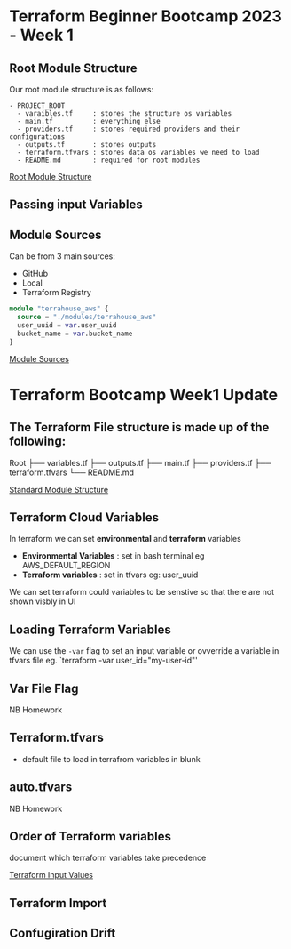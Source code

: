 
# Terraform Beginner Bootcamp 2023 - Week 1

## Root Module Structure

Our root module structure is as follows:
```
- PROJECT_ROOT
  - varaibles.tf     : stores the structure os variables
  - main.tf          : everything else
  - providers.tf     : stores required providers and their configurations
  - outputs.tf       : stores outputs
  - terraform.tfvars : stores data os variables we need to load 
  - README.md        : required for root modules
```

[Root Module Structure](https://developer.hashicorp.com/terraform/language/modules/develop/structure)


## Passing input Variables



## Module Sources

Can be from 3 main sources:
- GitHub
- Local
- Terraform Registry
  
```terraform
module "terrahouse_aws" {
  source = "./modules/terrahouse_aws"
  user_uuid = var.user_uuid
  bucket_name = var.bucket_name
}
 ``` 
 [Module Sources](https://developer.hashicorp.com/terraform/language/modules/sources) 

# Terraform Bootcamp Week1 Update

## The Terraform File structure is made up of the following:

  Root
  ├── variables.tf
  ├── outputs.tf
  ├── main.tf
  ├── providers.tf
  ├── terraform.tfvars
  └── README.md


[Standard Module Structure](https://developer.hashicorp.com/terraform/language/modules/develop/structure)


## Terraform Cloud Variables
In terraform we can set **environmental** and **terraform** variables
- **Environmental Variables** : set in bash terminal eg AWS_DEFAULT_REGION
- **Terraform variables**  : set in tfvars eg: user_uuid

We can set terraform could variables to be senstive so that there are not shown visbly in UI 


## Loading Terraform Variables
We can use the `-var` flag to set an input variable or ovverride a variable in tfvars file eg. `terraform -var user_id="my-user-id"'


## Var File Flag
NB Homework

## Terraform.tfvars
- default file to load in terrafrom variables in blunk

## auto.tfvars
NB Homework


## Order of Terraform variables
document which terraform variables take precedence

[Terraform Input Values](https://developer.hashicorp.com/terraform/language/values/variables)


## Terraform Import


## Confugiration Drift


